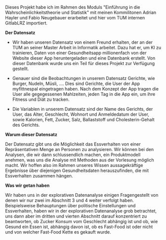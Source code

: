 Dieses Projekt habe ich im Rahmen des Moduls "Einführung in die Wahrscheinlichkeitstheorie und Statistik" mit meinen Kommilitonen Adrian Hayler und Fabio Neugebauer erarbeitet und hier vom TUM internen GitlabLRZ importiert.


**Der Datensatz**

- Wir haben unseren Datensatz von einem Freund erhalten, der an der TUM an seiner Master Arbeit in Informatik arbeitet. Dazu hat er, um KI zu trainieren, Daten von einer Gesundheitsapp millionenfach von der Website dieser App heruntergeladen und eine Datenbank erstellt. Von dieser Datenbank wurde uns ein Teil für dieses Projekt zur Verfügung gestellt. 
- Genauer sind die Beobachtungen in unserem Datensatz Gerichte, wie Burger, Nudeln, Müsli, .... Dies sind  Gerichte, die User der App myfittnespal eingetragen haben. Nach dem Konzept der App tragen die User alle gegegessenen Mahlzeiten, jeden Tag in die App ein, um ihre Fitness und Diät zu tracken. 

- Die Variablen in unserem Datensatz sind der Name des Gerichts, der User, das Alter, Geschlecht, Wohnort und Anmeldedatum der User, sowie Kalorien, Fett, Zucker, Salz, Ballaststoff und Cholesterin-Gehalt des Gerichts. 

**Warum dieser Datensatz**

Der Datensatz gibt uns die Möglichkeit das Essverhalten von einer Repräsentativen Menge an Personen zu analysieren. Wir können bei den Analysen, die wir dann schlussendlich machen, ein Produktmodell anehmen, was uns die Analyse mit Methoden aus der Vorlesung möglich macht. Wir hoffen also im Rahmen unseres Wissen aussagekräftige Ergebnisse über diejenigen Gesundheitsdaten herauszufinden, die mit Essverhalten zusammen hängen. 

**Was wir getan haben**

Wir haben uns in der explorativen Datenanalyse einigen Fragengestellt von denen wir nur zwei im Abschnitt 3 und 4 weiter verfolgt haben. Beispielsweise Behauptungen über politische Einstellungen und Essverhalten, haben wir in der explorativen Datenanalyse grob betrachtet, uns dann aber im dritten und vierten Abschnitt darauf konzentriert zu beantworten, ob Zucker Konsum vom Geschlecht abhängig ist und ob, wie Gesund ein Essen ist, abhängig davon ist, ob es Fast-Food ist oder nicht und von welcher Fast-Food Kette es gekauft wurde. 
